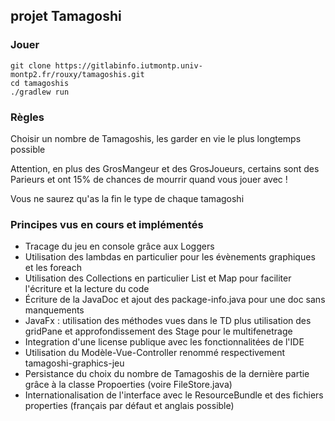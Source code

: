 ## projet Tamagoshi

### Jouer
```
git clone https://gitlabinfo.iutmontp.univ-montp2.fr/rouxy/tamagoshis.git
cd tamagoshis
./gradlew run
```

### Règles
Choisir un nombre de Tamagoshis, les garder en vie le plus longtemps possible

Attention, en plus des GrosMangeur et des GrosJoueurs, certains sont des Parieurs et ont 15% de chances de mourrir quand vous jouer avec !

Vous ne saurez qu'as la fin le type de chaque tamagoshi

### Principes vus en cours et implémentés
- Tracage du jeu en console grâce aux Loggers
- Utilisation des lambdas en particulier pour les évènements graphiques et les foreach
- Utilisation des Collections en particulier List et Map pour faciliter l'écriture et la lecture du code
- Écriture de la JavaDoc et ajout des package-info.java pour une doc sans manquements
- JavaFx : utilisation des méthodes vues dans le TD plus utilisation des gridPane et approfondissement des Stage pour le multifenetrage
- Integration d'une license publique avec les fonctionnalitées de l'IDE
- Utilisation du Modèle-Vue-Controller renommé respectivement tamagoshi-graphics-jeu
- Persistance du choix du nombre de Tamagoshis de la dernière partie grâce à la classe Propoerties (voire FileStore.java)
- Internationalisation de l'interface avec le ResourceBundle et des fichiers properties (français par défaut et anglais possible)